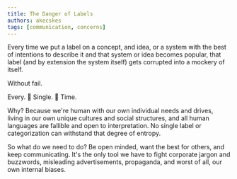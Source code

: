 ```yaml
---
title: The Danger of Labels
authors: akecskes
tags: [communication, concerns]
---
```


Every time we put a label on a concept, and idea, or a system with the best of intentions to describe it and that system or idea becomes popular, that label (and by extension the system itself) gets corrupted into a mockery of itself.

Without fail.

Every. 👏 Single. 👏 Time.

Why? Because we're human with our own individual needs and drives, living in our own unique cultures and social structures, and all human languages are fallible and open to interpretation. No single label or categorization can withstand that degree of entropy.

So what do we need to do? Be open minded, want the best for others, and keep communicating. It's the only tool we have to fight corporate jargon and buzzwords, misleading advertisements, propaganda, and worst of all, our own internal biases.
